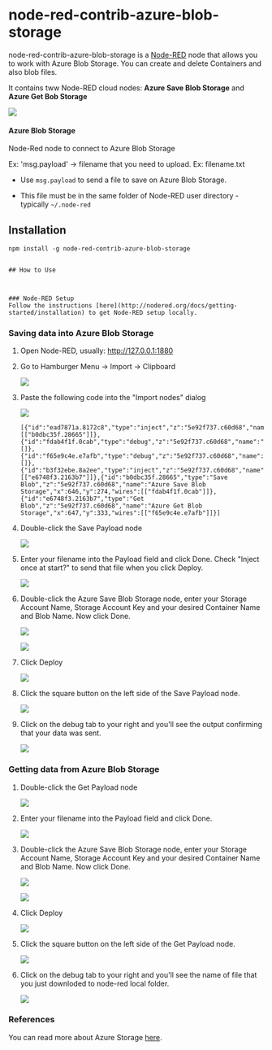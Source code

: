 # node-red-contrib-azure-blob-storage

node-red-contrib-azure-blob-storage is a <a href="http://nodered.org" target="_new">Node-RED</a> node that allows you to work with Azure Blob Storage. You can create and delete Containers and also blob files.


It contains tww Node-RED cloud nodes: **Azure Save Blob Storage** and **Azure Get Bob Storage**

![](images/flow-nodes.PNG)

#### Azure Blob Storage

Node-Red node to connect to Azure Blob Storage


Ex: 'msg.payload' -> filename that you need to upload. Ex: filename.txt

- Use `msg.payload` to send a file to save on Azure Blob Storage.

- This file must be in the same folder of Node-RED user directory - typically `~/.node-red`


## Installation

```
npm install -g node-red-contrib-azure-blob-storage


## How to Use



### Node-RED Setup
Follow the instructions [here](http://nodered.org/docs/getting-started/installation) to get Node-RED setup locally.

```

### Saving data into Azure Blob Storage

1. Open Node-RED, usually: <http://127.0.0.1:1880>

2. Go to Hamburger Menu -> Import -> Clipboard

    ![](images/import-clip.png)

3. Paste the following code into the "Import nodes" dialog

    ![](images/import-nodes.PNG)

    ```
    [{"id":"ead7871a.8172c8","type":"inject","z":"5e92f737.c60d68","name":"Payload","topic":"","payload":"DocumentTest.txt","payloadType":"str","repeat":"","crontab":"","once":false,"x":436,"y":273,"wires":[["b0dbc35f.28665"]]},{"id":"fdab4f1f.0cab","type":"debug","z":"5e92f737.c60d68","name":"Log","active":true,"console":"false","complete":"true","x":846,"y":273,"wires":[]},{"id":"f65e9c4e.e7afb","type":"debug","z":"5e92f737.c60d68","name":"Log","active":true,"console":"false","complete":"true","x":846,"y":333,"wires":[]},{"id":"b3f32ebe.8a2ee","type":"inject","z":"5e92f737.c60d68","name":"Payload","topic":"","payload":"DocumentTest.txt","payloadType":"str","repeat":"","crontab":"","once":false,"x":436,"y":333,"wires":[["e6748f3.2163b7"]]},{"id":"b0dbc35f.28665","type":"Save Blob","z":"5e92f737.c60d68","name":"Azure Save Blob Storage","x":646,"y":274,"wires":[["fdab4f1f.0cab"]]},{"id":"e6748f3.2163b7","type":"Get Blob","z":"5e92f737.c60d68","name":"Azure Get Blob Storage","x":647,"y":333,"wires":[["f65e9c4e.e7afb"]]}]
    ```
4. Double-click the Save Payload node

    ![](images/save-payload.PNG)

5. Enter your filename into the Payload field and click Done. Check "Inject once at start?" to send that file when you click Deploy.

    ![](images/save-payload-node.PNG)

6. Double-click the Azure Save Blob Storage node, enter your Storage Account Name, Storage Account Key and your desired Container Name and Blob Name. Now click Done.

    ![](images/save-blob-node-selected.PNG) 
    
    ![](images/save-blob-node.PNG)

7. Click Deploy

    ![](images/deploy.png)

8. Click the square button on the left side of the Save Payload node.
    
    ![](images/save-payload.PNG)

9. Click on the debug tab to your right and you'll see the output confirming that your data was sent.

    ![](images/save-blob-output.PNG)


### Getting data from Azure Blob Storage

1. Double-click the Get Payload node

    ![](images/get-payload.PNG)

2. Enter your filename into the Payload field and click Done.

    ![](images/get-payload-node.PNG)

3. Double-click the Azure Save Blob Storage node, enter your Storage Account Name, Storage Account Key and your desired Container Name and Blob Name. Now click Done.

    ![](images/get-blob-node-selected.PNG) 
    
    ![](images/save-blob-node.PNG)

4. Click Deploy

    ![](images/deploy.png)

5. Click the square button on the left side of the Get Payload node.
    
    ![](images/get-payload.PNG)

6. Click on the debug tab to your right and you'll see the name of file that you just downloded to node-red local folder.

    ![](images/get-blob-output.PNG)

### References
You can read more about Azure Storage [here](https://azure.microsoft.com/pt-br/documentation/services/storage/).
